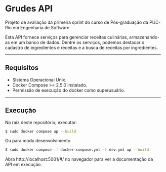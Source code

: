 # Grudes API

Projeto de avaliação da primeira sprint do curso de Pós-graduação da PUC-Rio em Engenharia de Software.

Esta API fornece serviços para gerenciar receitas culinárias, armazenando-as em um banco de dados.
Dentre os serviços, podemos destacar o cadastro de ingredientes e receitas e a busca de receitas por
ingredientes. 

---
## Requisitos 
* Sistema Operacional Unix.
* Docker Compose >= 2.5.0 instalado.
* Permissão de execução do docker como superusuário.

---
## Execução
Na raiz deste repositório, executar:
```sh
$ sudo docker compose up --build 
```
Ou para modo desenvolvimento:
```sh
$ sudo docker compose -f docker-compose.yml -f dev.yml up --build 
```

Abra http://localhost:5001/#/ no navegador para ver a documentação da API em execução.
